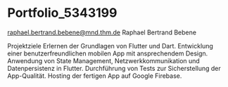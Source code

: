 # Portfolio_5343199

raphael.bertrand.bebene@mnd.thm.de
Raphael Bertrand Bebene

Projektziele
Erlernen der Grundlagen von Flutter und Dart.
Entwicklung einer benutzerfreundlichen mobilen App mit ansprechendem Design.
Anwendung von State Management, Netzwerkkommunikation und Datenpersistenz in Flutter.
Durchführung von Tests zur Sicherstellung der App-Qualität.
Hosting der fertigen App auf Google Firebase.
